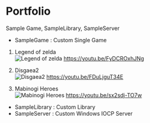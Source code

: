 # Portfolio
  Sample Game, SampleLibrary, SampleServer

* SampleGame : Custom Single Game
  
 1. Legend of zelda  
![Legend of zelda](/github.com/ZTZEROS/Portfolio/SampleGame/LegendOfZelda/PlayScreenshot.jpg)
https://youtu.be/FyDCROxhJNg

 2. Disgaea2  
 ![Disgaea2](/github.com/ZTZEROS/Portfolio/SampleGame/Disgaea2/PlayScreenshot.jpg)
 https://youtu.be/FDuLjguT34E
 
 3. Mabinogi Heroes  
 ![Mabinogi Heroes](/github.com/ZTZEROS/Portfolio/SampleGame/MabinogiHeroes/PlayScreenshot.jpg)
 https://youtu.be/sx2sdj-TO7w

* SampleLibrary : Custom Library  
* SampleServer : Custom Windows IOCP Server
